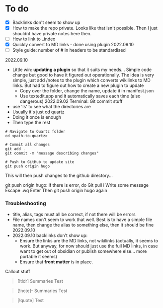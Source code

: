 # To do 
- [x] Backlinks don't seem to show up 
- [x] How to make the repo private. Looks like that isn't possible. Then I just shouldnt have private notes here then. 
- [ ] How to link to _index
- [x] Quickly convert to MD links - done using plugin 2022.09.10
- [ ] Style guide: number of # in headers to be standardised 

2022.09.10 
- Little win: **updating a plugin** so that it suits my needs... Simple code change but good to have it figured out operationally. The idea is very simple, just add /notes to the plugin which converts wikilinks to MD links. But had to figure out how to create a new plugin to update
	- Copy over the folder, change the name, update it in manifest.json
	- Use textedit.app and it automatically saves each time (also dangerous)
2022.09.02 
Terminal: Git commit stuff 
- use 'ls' to see what the directories are
- Usually it's just cd quartz
- Doing it once is enough 
- Then type the rest 

```shell
# Navigate to Quartz folder
cd <path-to-quartz>

# Commit all changes
git add .
git commit -m "message describing changes"

# Push to GitHub to update site
git push origin hugo
```

This will then push changes to the github directory...

git push origin hugo: if there is error, do 
Git pull
i
Write some message
Escape
:wq
Enter
Then git push origin hugo again


### Troubleshooting
- title, alias, tags must all be correct, if not there will be errors
- File names don't seem to work that well. Best is to have a simple file name, then change the alias to something else, then it should be fine 2022.09.10 
- 2022.09.10 backlinks don't show up: 
	- Ensure the links are the MD links, not wikilinks (actually, it seems to work. But anyway, for now should just use the full MD links, in case want to get out of obsidian or publish somewhere else... more portable it seems)
	- Ensure that **front matter** is in place. 


Callout stuff 
> [!tldr] Summaries
> Test 

> [!note]-
> Summaries
> Test 

>[!quote]
>Test




